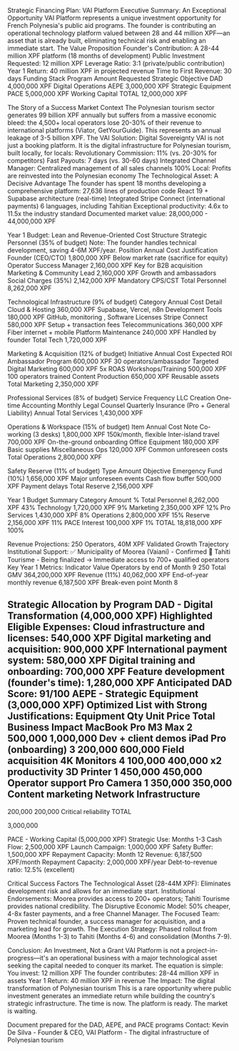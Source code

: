 Strategic Financing Plan: VAI Platform
Executive Summary: An Exceptional Opportunity
VAI Platform represents a unique investment opportunity for French Polynesia's public aid programs. The founder is contributing an operational technology platform valued between 28 and 44 million XPF—an asset that is already built, eliminating technical risk and enabling an immediate start.
The Value Proposition
Founder's Contribution: A 28-44 million XPF platform (18 months of development)
Public Investment Requested: 12 million XPF
Leverage Ratio: 3:1 (private/public contribution)
Year 1 Return: 40 million XPF in projected revenue
Time to First Revenue: 30 days
Funding Stack
Program
Amount Requested
Strategic Objective
DAD
4,000,000 XPF
Digital Operations
AEPE
3,000,000 XPF
Strategic Equipment
PACE
5,000,000 XPF
Working Capital
TOTAL
12,000,000 XPF






The Story of a Success
Market Context
The Polynesian tourism sector generates 99 billion XPF annually but suffers from a massive economic bleed: the 4,500+ local operators lose 20-30% of their revenue to international platforms (Viator, GetYourGuide). This represents an annual leakage of 3-5 billion XPF.
The VAI Solution: Digital Sovereignty
VAI is not just a booking platform. It is the digital infrastructure for Polynesian tourism, built locally, for locals:
Revolutionary Commission: 11% (vs. 20-30% for competitors)
Fast Payouts: 7 days (vs. 30-60 days)
Integrated Channel Manager: Centralized management of all sales channels
100% Local: Profits are reinvested into the Polynesian economy
The Technological Asset: A Decisive Advantage
The founder has spent 18 months developing a comprehensive platform:
27,636 lines of production code
React 19 + Supabase architecture (real-time)
Integrated Stripe Connect (international payments)
6 languages, including Tahitian
Exceptional productivity: 4.6x to 11.5x the industry standard
Documented market value: 28,000,000 - 44,000,000 XPF

Year 1 Budget: Lean and Revenue-Oriented
Cost Structure
Strategic Personnel (35% of budget)
Note: The founder handles technical development, saving 4-6M XPF/year.
Position
Annual Cost
Justification
Founder (CEO/CTO)
1,800,000 XPF
Below market rate (sacrifice for equity)
Operator Success Manager
2,160,000 XPF
Key for B2B acquisition
Marketing & Community Lead
2,160,000 XPF
Growth and ambassadors
Social Charges (35%)
2,142,000 XPF
Mandatory CPS/CST
Total Personnel
8,262,000 XPF



Technological Infrastructure (9% of budget)
Category
Annual Cost
Detail
Cloud & Hosting
360,000 XPF
Supabase, Vercel, n8n
Development Tools
180,000 XPF
GitHub, monitoring , Software Licenses 
Stripe Connect
580,000 XPF
Setup + transaction fees
Telecommunications
360,000 XPF
Fiber internet + mobile
Platform Maintenance
240,000 XPF
Handled by founder
Total Tech
1,720,000 XPF



Marketing & Acquisition (12% of budget)
Initiative
Annual Cost
Expected ROI
Ambassador Program
600,000 XPF
30 operators/ambassador
Targeted Digital Marketing
600,000 XPF
5x ROAS
Workshops/Training
500,000 XPF
100 operators trained
Content Production
650,000 XPF
Reusable assets
Total Marketing
2,350,000 XPF



Professional Services (8% of budget)
Service
Frequency
LLC Creation
One-time
Accounting
Monthly
Legal Counsel
Quarterly
Insurance (Pro + General Liability)
Annual
Total Services
1,430,000 XPF

Operations & Workspace (15% of budget)
Item
Annual Cost
Note
Co-working (3 desks)
1,800,000 XPF
150k/month, flexible
Inter-island travel
700,000 XPF
On-the-ground onboarding
Office Equipment
180,000 XPF
Basic supplies
Miscellaneous Ops
120,000 XPF
Common unforeseen costs
Total Operations
2,800,000 XPF



Safety Reserve (11% of budget)
Type
Amount
Objective
Emergency Fund (10%)
1,656,000 XPF
Major unforeseen events
Cash flow buffer
500,000 XPF
Payment delays
Total Reserve
2,156,000 XPF



Year 1 Budget Summary
Category
Amount
% Total
Personnel
8,262,000 XPF
43%
Technology
1,720,000 XPF
9%
Marketing
2,350,000 XPF
12%
Pro Services
1,430,000 XPF
8%
Operations
2,800,000 XPF
15%
Reserve
2,156,000 XPF
11%
PACE Interest
100,000 XPF
1%
TOTAL
18,818,000 XPF
100%


Revenue Projections: 250 Operators, 40M XPF
Validated Growth Trajectory
Institutional Support:
✅ Municipality of Moorea (Vaiani) - Confirmed
🔄 Tahiti Tourisme - Being finalized
→ Immediate access to 700+ qualified operators
Key Year 1 Metrics:
Indicator
Value
Operators by end of Month 9
250
Total GMV
364,200,000 XPF
Revenue (11%)
40,062,000 XPF
End-of-year monthly revenue
6,187,500 XPF
Break-even point
Month 8


Strategic Allocation by Program
DAD - Digital Transformation (4,000,000 XPF)
Highlighted Eligible Expenses:
Cloud infrastructure and licenses: 540,000 XPF
Digital marketing and acquisition: 900,000 XPF
International payment system: 580,000 XPF
Digital training and onboarding: 700,000 XPF
Feature development (founder's time): 1,280,000 XPF
Anticipated DAD Score: 91/100
AEPE - Strategic Equipment (3,000,000 XPF)
Optimized List with Strong Justifications:
Equipment
Qty
Unit Price
Total
Business Impact
MacBook Pro M3 Max
2
500,000
1,000,000
Dev + client demos
iPad Pro (onboarding)
3
200,000
600,000
Field acquisition
4K Monitors
4
100,000
400,000
x2 productivity
3D Printer
1
450,000
450,000
Operator support
Pro Camera
1
350,000
350,000
Content marketing
Network Infrastructure
-
200,000
200,000
Critical reliability
TOTAL




3,000,000



PACE - Working Capital (5,000,000 XPF)
Strategic Use:
Months 1-3 Cash Flow: 2,500,000 XPF
Launch Campaign: 1,000,000 XPF
Safety Buffer: 1,500,000 XPF
Repayment Capacity:
Month 12 Revenue: 6,187,500 XPF/month
Repayment Capacity: 2,000,000 XPF/year
Debt-to-revenue ratio: 12.5% (excellent)

Critical Success Factors
The Technological Asset (28-44M XPF): Eliminates development risk and allows for an immediate start.
Institutional Endorsements: Moorea provides access to 200+ operators; Tahiti Tourisme provides national credibility.
The Disruptive Economic Model: 50% cheaper, 4-8x faster payments, and a free Channel Manager.
The Focused Team: Proven technical founder, a success manager for acquisition, and a marketing lead for growth.
The Execution Strategy: Phased rollout from Moorea (Months 1-3) to Tahiti (Months 4-6) and consolidation (Months 7-9).

Conclusion: An Investment, Not a Grant
VAI Platform is not a project-in-progress—it's an operational business with a major technological asset seeking the capital needed to conquer its market.
The equation is simple:
You invest: 12 million XPF
The founder contributes: 28-44 million XPF in assets
Year 1 Return: 40 million XPF in revenue
The Impact: The digital transformation of Polynesian tourism
This is a rare opportunity where public investment generates an immediate return while building the country's strategic infrastructure. The time is now. The platform is ready. The market is waiting.

Document prepared for the DAD, AEPE, and PACE programs
Contact: Kevin De Silva - Founder & CEO, VAI Platform - The digital infrastructure of Polynesian tourism

